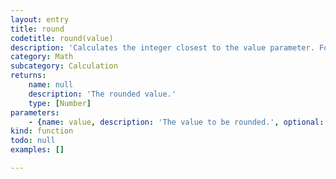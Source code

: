 ```yaml
---
layout: entry
title: round
codetitle: round(value)
description: 'Calculates the integer closest to the value parameter. For example, `round(9.2)` returns the value `9`.'
category: Math
subcategory: Calculation
returns:
    name: null
    description: 'The rounded value.'
    type: [Number]
parameters:
    - {name: value, description: 'The value to be rounded.', optional: false, type: [Number]}
kind: function
todo: null
examples: []

---
```

